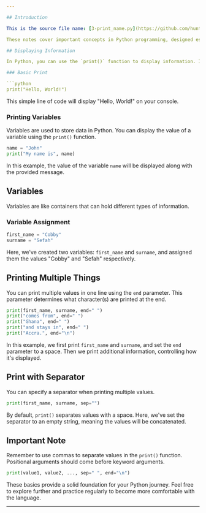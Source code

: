 ```yaml
---

## Introduction

This is the source file name: [3-print_name.py](https://github.com/hunterxcobby/Python-Projects/blob/main/lessons/exercises/3-print_name.py)

These notes cover important concepts in Python programming, designed especially for beginners.

## Displaying Information

In Python, you can use the `print()` function to display information. It's a fundamental way to communicate with the user or to debug your code.

### Basic Print

```python
print("Hello, World!")
```

This simple line of code will display "Hello, World!" on your console.

### Printing Variables

Variables are used to store data in Python. You can display the value of a variable using the `print()` function.

```python
name = "John"
print("My name is", name)
```

In this example, the value of the variable `name` will be displayed along with the provided message.

## Variables

Variables are like containers that can hold different types of information.

### Variable Assignment

```python
first_name = "Cobby"
surname = "Sefah"
```

Here, we've created two variables: `first_name` and `surname`, and assigned them the values "Cobby" and "Sefah" respectively.

## Printing Multiple Things

You can print multiple values in one line using the `end` parameter. This parameter determines what character(s) are printed at the end.

```python
print(first_name, surname, end=" ")
print("comes from", end=" ")
print("Ghana", end=" ")
print("and stays in", end=" ")
print("Accra.", end="\n")
```

In this example, we first print `first_name` and `surname`, and set the `end` parameter to a space. Then we print additional information, controlling how it's displayed.

## Print with Separator

You can specify a separator when printing multiple values.

```python
print(first_name, surname, sep="")
```

By default, `print()` separates values with a space. Here, we've set the separator to an empty string, meaning the values will be concatenated.

## Important Note

Remember to use commas to separate values in the `print()` function. Positional arguments should come before keyword arguments.

```python
print(value1, value2, ..., sep=" ", end="\n")
```

These basics provide a solid foundation for your Python journey. Feel free to explore further and practice regularly to become more comfortable with the language.

---
```

